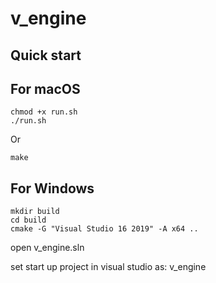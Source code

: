 # v_engine

## Quick start

## For macOS

```console
chmod +x run.sh
./run.sh

```
Or 
```console
make
````


## For Windows
```console
mkdir build
cd build
cmake -G "Visual Studio 16 2019" -A x64 ..
```

open v_engine.sln

set start up project in visual studio as: v_engine


